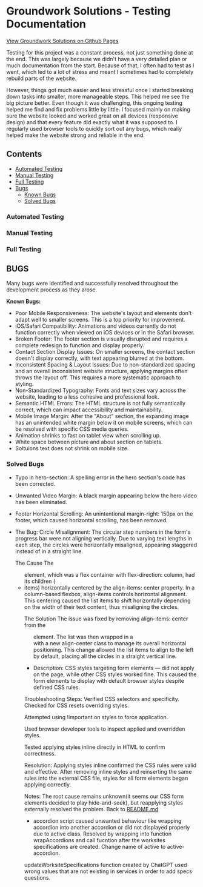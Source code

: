 # Groundwork Solutions - Testing Documentation

<!-- <img src="" alt="Mockup image of FASTLANE website on different devices"> -->
<a href="https://luckyfrappe.github.io/groundwork/" target="_blank" aria-labe="Groundwork website opens in a new window on Github Pages">View Groundwork Solutions on Github Pages</a>

Testing for this project was a constant process, not just something done at the end. This was largely because we didn't have a very detailed plan or much documentation from the start. Because of that, I often had to test as I went, which led to a lot of stress and meant I sometimes had to completely rebuild parts of the website.

However, things got much easier and less stressful once I started breaking down tasks into smaller, more manageable steps. This helped me see the big picture better. Even though it was challenging, this ongoing testing helped me find and fix problems little by little. I focused mainly on making sure the website looked and worked great on all devices (responsive design) and that every feature did exactly what it was supposed to. I regularly used browser tools to quickly sort out any bugs, which really helped make the website strong and reliable in the end.

## Contents
* [Automated Testing](#automated-testing)  
* [Manual Testing](#manual-testing)
* [Full Testing](#full-testing)
* [Bugs](#bugs)  
    * [Known Bugs](#known-bugs)  
    * [Solved Bugs](#solved-bugs)  

### Automated Testing

### Manual Testing

### Full Testing

## BUGS

Many bugs were identified and successfully resolved throughout the development process as they arose.

**Known Bugs:**
- Poor Mobile Responsiveness: The website's layout and elements don't adapt well to smaller screens. This is a top priority for improvement.
- iOS/Safari Compatibility: Animations and videos currently do not function correctly when viewed on iOS devices or in the Safari browser.
- Broken Footer: The footer section is visually disrupted and requires a complete redesign to function and display properly.
- Contact Section Display Issues: On smaller screens, the contact section doesn't display correctly, with text appearing blurred at the bottom.
- Inconsistent Spacing & Layout Issues: Due to non-standardized spacing and an overall inconsistent website structure, applying margins often throws the layout off. This requires a more systematic approach to styling.
- Non-Standardized Typography: Fonts and text sizes vary across the website, leading to a less cohesive and professional look.
- Semantic HTML Errors: The HTML structure is not fully semantically correct, which can impact accessibility and maintainability.
- Mobile Image Margin: After the "About" section, the expanding image has an unintended white margin below it on mobile screens, which can be resolved with specific CSS media queries.
- Animation shrinks to fast on tablet view when scrolling up.
- White space between picture and about section on tablets.
- Soltuions text does not shrink on mobile size.

### Solved Bugs
- Typo in hero-section: A spelling error in the hero section's code has been corrected.
- Unwanted Video Margin: A black margin appearing below the hero video has been eliminated.
- Footer Horizontal Scrolling: An unintentional margin-right: 150px on the footer, which caused horizontal scrolling, has been removed.

- The Bug: Circle Misalignment:
    The circular step numbers in the form's progress bar were not aligning vertically. Due to varying text lengths in each step, the circles were horizontally misaligned, appearing staggered instead of in a straight line.

    The Cause
    The <ul> element, which was a flex container with flex-direction: column, had its children (<li> items) horizontally centered by the align-items: center property. In a column-based flexbox, align-items controls horizontal alignment. This centering caused the list items to shift horizontally depending on the width of their text content, thus misaligning the circles.

    The Solution
    The issue was fixed by removing align-items: center from the <ul> element. The list was then wrapped in a <div> with a new align-center class to manage its overall horizontal positioning. This change allowed the list items to align to the left by default, placing all the circles in a straight vertical line.
- Description:
CSS styles targeting form elements — did not apply on the page, while other CSS styles worked fine. This caused the form elements to display with default browser styles despite defined CSS rules.

Troubleshooting Steps:
Verified CSS selectors and specificity.
Checked for CSS resets overriding styles.

Attempted using !important on styles to force application.

Used browser developer tools to inspect applied and overridden styles.

Tested applying styles inline directly in HTML to confirm correctness.

Resolution:
Applying styles inline confirmed the CSS rules were valid and effective. After removing inline styles and reinserting the same rules into the external CSS file, styles for all form elements began applying correctly.

Notes:
The root cause remains unknown(it seems our CSS form elements decided to play hide-and-seek), but reapplying styles externally resolved the problem.
Back to [README.md](README.md)

- accordion script caused unwanted behaviour like wrapping accordion into another accordion or did not displayed properly due to active class. Resolved by wrapping into function wrapAccordions and call fucntion after the worksites specifications are created. Change name of active to active-accordion. 

 updateWorksiteSpecifications function created by ChatGPT used wrong values that are not existing in services in order to add specs questions. 

